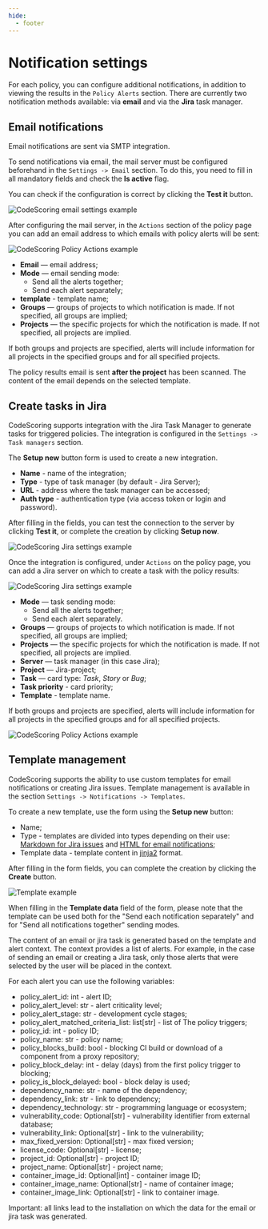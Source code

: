 ```yaml
---
hide:
  - footer
---
```


# Notification settings

For each policy, you can configure additional notifications, in addition to viewing the results in the `Policy Alerts` section. There are currently two notification methods available: via **email** and via the **Jira** task manager.

## Email notifications

Email notifications are sent via SMTP integration.

To send notifications via email, the mail server must be configured beforehand in the `Settings -> Email` section. To do this, you need to fill in all mandatory fields and check the **Is active** flag.

You can check if the configuration is correct by clicking the **Test it** button.

![CodeScoring email settings example](/assets/img/email-settings.png)

After configuring the mail server, in the `Actions` section of the policy page you can add an email address to which emails with policy alerts will be sent:

![CodeScoring Policy Actions example](/assets/img/policy_actions_email-en.png)

- **Email** — email address;
- **Mode** — email sending mode:
  - Send all the alerts together;
  - Send each alert separately;
- **template** - template name;
- **Groups** — groups of projects to which notification is made. If not specified, all groups are implied;
- **Projects** — the specific projects for which the notification is made. If not specified, all projects are implied.

If both groups and projects are specified, alerts will include information for all projects in the specified groups and for all specified projects.

The policy results email is sent **after the project** has been scanned. The content of the email depends on the selected template.

## Create tasks in Jira

CodeScoring supports integration with the Jira Task Manager to generate tasks for triggered policies. The integration is configured in the `Settings -> Task managers` section.

The **Setup new** button form is used to create a new integration.

- **Name** - name of the integration;
- **Type** - type of task manager (by default - Jira Server);
- **URL** - address where the task manager can be accessed;
- **Auth type** - authentication type (via access token or login and password).

After filling in the fields, you can test the connection to the server by clicking **Test it**, or complete the creation by clicking **Setup now**.

![CodeScoring Jira settings example](/assets/img/jira-settings.png)

Once the integration is configured, under `Actions` on the policy page, you can add a Jira server on which to create a task with the policy results:

![CodeScoring Jira settings example](/assets/img/policy_actions_task_manager-en.png)

- **Mode** — task sending mode:
  - Send all the alerts together;
  - Send each alert separately.
- **Groups** — groups of projects to which notification is made. If not specified, all groups are implied;
- **Projects** — the specific projects for which the notification is made. If not specified, all projects are implied.
- **Server** — task manager (in this case Jira);
- **Project** — Jira-project;
- **Task** — card type: *Task*, *Story* or *Bug*;
- **Task priority** - card priority;
- **Template** - template name.

If both groups and projects are specified, alerts will include information for all projects in the specified groups and for all specified projects.

![CodeScoring Policy Actions example](/assets/img/policy_actions-en.png)

## Template management

CodeScoring supports the ability to use custom templates for email notifications or creating Jira issues.
Template management is available in the section `Settings -> Notifications -> Templates`.

To create a new template, use the form using the **Setup new** button:

- Name;
- Type - templates are divided into types depending on their use: [Markdown for Jira issues](https://jira.atlassian.com/secure/WikiRendererHelpAction.jspa?section=all) and [HTML for email notifications](https://templates.mailchimp.com/);
- Template data - template content in [jinja2](https://jinja.palletsprojects.com/) format.

After filling in the form fields, you can complete the creation by clicking the **Create** button.

![Template example](/assets/img/template_en.png)

When filling in the **Template data** field of the form, please note that the template can be used both for the "Send each notification separately" and for "Send all notifications together" sending modes.

The content of an email or jira task is generated based on the template and alert context.
The context provides a list of alerts. For example, in the case of sending an email or creating a Jira task, only those alerts that were selected by the user will be placed in the context.

For each alert you can use the following variables:

- policy_alert_id: int - alert ID;
- policy_alert_level: str - alert criticality level;
- policy_alert_stage: str - development cycle stages;
- policy_alert_matched_criteria_list: list[str] - list of The policy triggers;
- policy_id: int - policy ID;
- policy_name: str - policy name;
- policy_blocks_build: bool - blocking CI build or download of a component from a proxy repository;
- policy_block_delay: int - delay (days) from the first policy trigger to blocking;
- policy_is_block_delayed: bool - block delay is used;
- dependency_name: str - name of the dependency;
- dependency_link: str - link to dependency;
- dependency_technology: str - programming language or ecosystem;
- vulnerability_code: Optional[str] - vulnerability identifier from external database;
- vulnerability_link: Optional[str] - link to the vulnerability;
- max_fixed_version: Optional[str] - max fixed version;
- license_code: Optional[str] - license;
- project_id: Optional[str] - project ID;
- project_name: Optional[str] - project name;
- container_image_id: Optional[int] - container image ID;
- container_image_name: Optional[str] - name of container image;
- container_image_link: Optional[str] - link to container image.

Important: all links lead to the installation on which the data for the email or jira task was generated.
